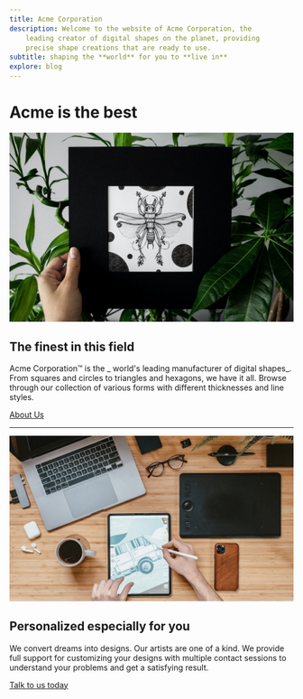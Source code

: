 ```yaml
---
title: Acme Corporation
description: Welcome to the website of Acme Corporation, the
    leading creator of digital shapes on the planet, providing
    precise shape creations that are ready to use.
subtitle: shaping the **world** for you to **live in**
explore: blog
---
```


Acme is the **best**
==================

![about us](about.jpg)

The finest in this field
------------------------

Acme Corporation&trade; is the _ world's leading manufacturer
of digital shapes_. From squares and circles to triangles and
hexagons, we have it all. Browse through our collection of various
forms with different thicknesses and line styles.

[About Us](./about)

* * *

![contact us](contact.jpg)

Personalized especially for you
-------------------------------

We convert dreams into designs. Our artists are one of a kind.
We provide full support for customizing your designs with multiple contact
sessions to understand your problems and get a satisfying result.

[Talk to us today](./contact)
